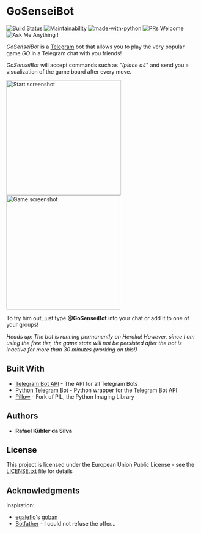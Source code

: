# GoSenseiBot

[![Build Status](https://travis-ci.org/RafaelKuebler/GoBot.png?branch=master)](https://travis-ci.org/RafaelKuebler/GoBot)
[![Maintainability](https://api.codeclimate.com/v1/badges/54cc8e07132596a725d3/maintainability)](https://codeclimate.com/github/RafaelKuebler/GoBot/maintainability)
[![made-with-python](https://img.shields.io/badge/Made%20with-Python-1f425f.svg)](https://www.python.org/)
![PRs Welcome](https://img.shields.io/badge/PRs-welcome-brightgreen.svg?style=flat-square)
![Ask Me Anything !](https://img.shields.io/badge/Ask%20me-anything-1abc9c.svg)

*GoSenseiBot* is a [Telegram](https://telegram.org/) bot that allows you to play the very
popular game *GO* in a Telegram chat with you friends!

*GoSenseiBot* will accept commands such as "*/place a4*" and send
you a visualization of the game board after every move.

<img alt="Start screenshot" src="https://user-images.githubusercontent.com/9216979/49282745-35360200-f490-11e8-8718-fd7966f7330d.jpeg" width="300"> <img alt="Game screenshot" src="https://user-images.githubusercontent.com/9216979/49282878-89d97d00-f490-11e8-86d9-ec2906ee5583.jpg" width="298">

To try him out, just type **@GoSenseiBot** into your chat or add it to one of your groups!

*Heads up: The bot is running permanently on Heroku! However, since I am using the free tier, the game state will not be persisted after the bot is inactive for more than 30 minutes (working on this!)*

## Built With

* [Telegram Bot API](https://core.telegram.org/bots/api) - The API for all Telegram Bots
* [Python Telegram Bot](https://github.com/python-telegram-bot/python-telegram-bot) - Python wrapper for the Telegram Bot API
* [Pillow](https://python-pillow.org/) - Fork of PIL, the Python Imaging Library

## Authors

* **Rafael Kübler da Silva**

## License

This project is licensed under the European Union Public License - see the [LICENSE.txt](LICENSE.txt) file for details

## Acknowledgments

Inspiration:
* [egaleflo](https://github.com/eagleflo)'s [goban](https://github.com/eagleflo/goban)
* [Botfather](https://telegram.me/BotFather) - I could not refuse the offer...
